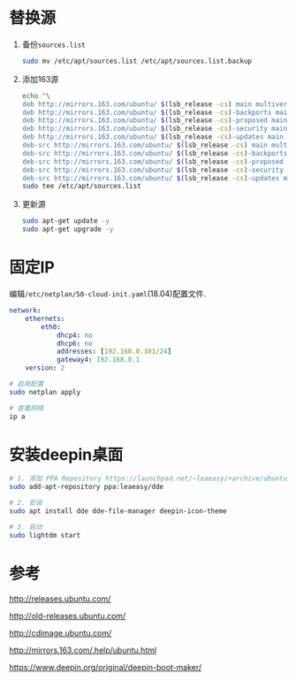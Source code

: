 # 替换源

1. 备份`sources.list`
    ```sh
    sudo mv /etc/apt/sources.list /etc/apt/sources.list.backup
    ```
2. 添加163源
    ```sh
    echo "\
    deb http://mirrors.163.com/ubuntu/ $(lsb_release -cs) main multiverse restricted universe
    deb http://mirrors.163.com/ubuntu/ $(lsb_release -cs)-backports main multiverse restricted universe
    deb http://mirrors.163.com/ubuntu/ $(lsb_release -cs)-proposed main multiverse restricted universe
    deb http://mirrors.163.com/ubuntu/ $(lsb_release -cs)-security main multiverse restricted universe
    deb http://mirrors.163.com/ubuntu/ $(lsb_release -cs)-updates main multiverse restricted universe
    deb-src http://mirrors.163.com/ubuntu/ $(lsb_release -cs) main multiverse restricted universe
    deb-src http://mirrors.163.com/ubuntu/ $(lsb_release -cs)-backports main multiverse restricted universe
    deb-src http://mirrors.163.com/ubuntu/ $(lsb_release -cs)-proposed main multiverse restricted universe
    deb-src http://mirrors.163.com/ubuntu/ $(lsb_release -cs)-security main multiverse restricted universe
    deb-src http://mirrors.163.com/ubuntu/ $(lsb_release -cs)-updates main multiverse restricted universe" | \
    sudo tee /etc/apt/sources.list
    ```
3. 更新源
    ```sh
    sudo apt-get update -y
    sudo apt-get upgrade -y
    ```

# 固定IP

编辑`/etc/netplan/50-cloud-init.yaml`(18.04)配置文件.
```yaml
network:
    ethernets:
        eth0:
            dhcp4: no
            dhcp6: no
            addresses: [192.168.0.101/24]
            gateway4: 192.168.0.1
    version: 2
```

```sh
# 启用配置
sudo netplan apply

# 查看网络
ip a
```

# 安装deepin桌面

```sh
# 1. 添加 PPA Repository https://launchpad.net/~leaeasy/+archive/ubuntu/dde
sudo add-apt-repository ppa:leaeasy/dde

# 2. 安装
sudo apt install dde dde-file-manager deepin-icon-theme

# 3. 启动
sudo lightdm start
```

# 参考

http://releases.ubuntu.com/

http://old-releases.ubuntu.com/

http://cdimage.ubuntu.com/

http://mirrors.163.com/.help/ubuntu.html

https://www.deepin.org/original/deepin-boot-maker/
